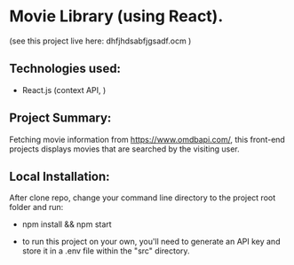 # Movie Library (using React).

(see this project live here: dhfjhdsabfjgsadf.ocm )

## Technologies used:

- React.js (context API, )

## Project Summary:

Fetching movie information from https://www.omdbapi.com/, this front-end projects displays movies that are searched by the visiting user.

## Local Installation:

After clone repo, change your command line directory to the project root folder and run:

- npm install && npm start

- to run this project on your own, you'll need to generate an API key and store it in a .env file within the "src" directory.
